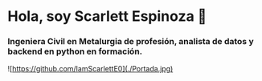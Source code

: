 # Hola, soy Scarlett Espinoza 👋
### Ingeniera Civil en Metalurgia de profesión, analista de datos y backend en python en formación.

![https://github.com/IamScarlettE0](./Portada.jpg)

<!--
**IamScarlettE0/IamScarlettE0** is a ✨ _special_ ✨ repository because its `README.md` (this file) appears on your GitHub profile.

Here are some ideas to get you started:

- 🔭 I’m currently working on ...
- 🌱 I’m currently learning ...
- 👯 I’m looking to collaborate on ...
- 🤔 I’m looking for help with ...
- 💬 Ask me about ...
- 📫 How to reach me: ...
- 😄 Pronouns: ...
- ⚡ Fun fact: ...
-->
